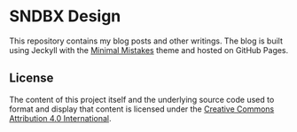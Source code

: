 # SNDBX Design

This repository contains my blog posts and other writings. The blog is built using Jeckyll with the [Minimal Mistakes](https://mmistakes.github.io/minimal-mistakes/) theme and hosted on GitHub Pages.

## License

The content of this project itself and the underlying source code used to format and display that content is licensed under the [Creative Commons Attribution 4.0 International](LICENSE).
